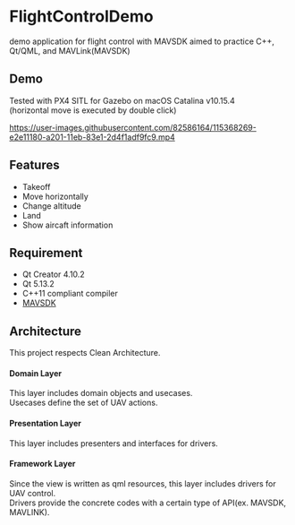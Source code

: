 # FlightControlDemo
demo application for flight control with MAVSDK
aimed to practice C++, Qt/QML, and MAVLink(MAVSDK)

## Demo
Tested with PX4 SITL for Gazebo on macOS Catalina v10.15.4  
(horizontal move is executed by double click)  

https://user-images.githubusercontent.com/82586164/115368269-e2e11180-a201-11eb-83e1-2d4f1adf9fc9.mp4

## Features
- Takeoff
- Move horizontally
- Change altitude
- Land
- Show aircaft information

## Requirement
- Qt Creator 4.10.2
- Qt 5.13.2
- C++11 compliant compiler
- [MAVSDK](https://mavsdk.mavlink.io/develop/en/getting_started/installation.html)

## Architecture
This project respects Clean Architecture.  

#### Domain Layer
This layer includes domain objects and usecases.  
Usecases define the set of UAV actions.

#### Presentation Layer
This layer includes presenters and interfaces for drivers.

#### Framework Layer
Since the view is written as qml resources, this layer includes drivers for UAV control.  
Drivers provide the concrete codes with a certain type of API(ex. MAVSDK, MAVLINK).
